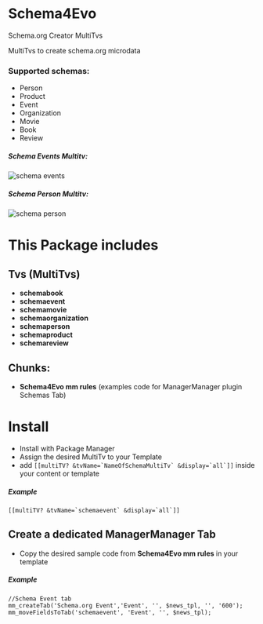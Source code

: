 Schema4Evo
==========

Schema.org Creator MultiTvs

MultiTvs to create schema.org microdata 

### Supported schemas:

* Person
* Product
* Event
* Organization
* Movie
* Book
* Review

##### Schema Events Multitv:

![schema events](https://raw.githubusercontent.com/Nicola1971/Schema4Evo/master/schemaevent.jpg)

##### Schema Person Multitv:

![schema person](https://raw.githubusercontent.com/Nicola1971/Schema4Evo/master/schemaperson.jpg)
# This Package includes   

## Tvs (MultiTvs)

* **schemabook** 
* **schemaevent** 
* **schemamovie** 
* **schemaorganization** 
* **schemaperson** 
* **schemaproduct** 
* **schemareview** 

## Chunks:
* **Schema4Evo mm rules** (examples code for ManagerManager plugin Schemas Tab)

# Install
* Install with Package Manager
* Assign the desired MultiTv to your Template
* add ``[[multiTV? &tvName=`NameOfSchemaMultiTv` &display=`all`]]`` inside your content or template

##### Example
``[[multiTV? &tvName=`schemaevent` &display=`all`]]``

## Create a dedicated ManagerManager Tab
* Copy the desired sample code from **Schema4Evo mm rules** in your template

##### Example

``````
//Schema Event tab
mm_createTab('Schema.org Event','Event', '', $news_tpl, '', '600');
mm_moveFieldsToTab('schemaevent', 'Event', '', $news_tpl);

``````
